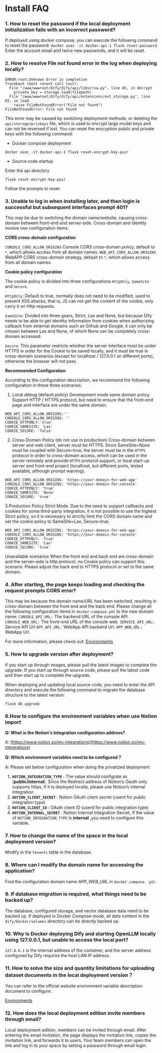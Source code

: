 # Install FAQ

### 1. How to reset the password if the local deployment initialization fails with an incorrect password?

If deployed using docker compose, you can execute the following command to reset the password: `docker exec -it docker-api-1 flask reset-password` Enter the account email and twice new passwords, and it will be reset.

### 2. How to resolve File not found error in the log when deploying locally?

```
ERROR:root:Unknown Error in completion
Traceback (most recent call last):
  File "/www/wwwroot/dify/dify/api/libs/rsa.py", line 45, in decrypt
    private_key = storage.load(filepath)
  File "/www/wwwroot/dify/dify/api/extensions/ext_storage.py", line 65, in load
    raise FileNotFoundError("File not found")
FileNotFoundError: File not found
```

This error may be caused by switching deployment methods, or deleting the `api/storage/privkeys` file, which is used to encrypt large model keys and can not be reversed if lost. You can reset the encryption public and private keys with the following command:

* Docker compose deployment

```
docker exec -it docker-api-1 flask reset-encrypt-key-pair
```

* Source code startup

Enter the api directory

```
flask reset-encrypt-key-pair
```

Follow the prompts to reset.

### 3. Unable to log in when installing later, and then login is successful but subsequent interfaces prompt 401?

This may be due to switching the domain name/website, causing cross-domain between front-end and server-side. Cross-domain and identity involve two configuration items:

**CORS cross-domain configuration**

`CONSOLE_CORS_ALLOW_ORIGINS` Console CORS cross-domain policy, default to `*`, which allows access from all domain names. `WEB_API_CORS_ALLOW_ORIGINS` WebAPP CORS cross-domain strategy, default to `*`, which allows access from all domain names.

**Cookie policy configuration**

The cookie policy is divided into three configurations `HttpOnly`, `SameSite` and `Secure`.

`HttpOnly`: Default to true, normally does not need to be modified, used to prevent XSS attacks, that is, JS can not get the content of the cookie, only carry it on Http requests.

`SameSite`: Divided into three gears, Strict, Lax and None, but because Dify needs to be able to get identity information from cookies when authorizing callback from external domains such as Github and Google, it can only be chosen between Lax and None, of which None can be completely cross-domain accessed.

`Secure`: This parameter restricts whether the server interface must be under HTTPS in order for the Cookie to be saved locally, and it must be true in cross-domain scenarios (except for localhost / 127.0.0.1 on different ports), otherwise the browser will not pass.

**Recommended Configuration**

According to the configuration description, we recommend the following configuration in these three scenarios:

1. Local debug (default policy) Development mode same domain policy. Support HTTP / HTTPS protocol, but need to ensure that the front-end page and interface are under the same domain.

```
WEB_API_CORS_ALLOW_ORIGINS:''
CONSOLE_CORS_ALLOW_ORIGINS: ''
COOKIE_HTTPONLY:'true'
COOKIE_SAMESITE: 'Lax'
COOKIE_SECURE: 'false'
```

2. Cross-Domain Policy (do not use in production) Cross-domain between server and web client, server must be HTTPS. Since SameSite=None must be coupled with Secure=true, the server must be in the `HTTPS` protocol in order to cross-domain access, which can be used in the server remotely and provide `HTTPS` protocol support, or local start-up server and front-end project (localhost, but different ports, tested available, although prompt warning).

```
WEB_API_CORS_ALLOW_ORIGINS: 'https://your-domain-for-web-app'
CONSOLE_CORS_ALLOW_ORIGINS: 'https://your-domain-for-console'
COOKIE_HTTPONLY: 'true'
COOKIE_SAMESITE: 'None'
COOKIE_SECURE: 'true'
```

3.Production Policy Strict Mode. Due to the need to support callbacks and cookies for some third-party integration, it is not possible to use the highest Strict policy, so it is necessary to strictly limit the CORS domain name and set the cookie policy to SameSite=Lax, Secure=true.

```
WEB_API_CORS_ALLOW_ORIGINS: 'https://your-domain-for-web-app'
CONSOLE_CORS_ALLOW_ORIGINS: 'https://your-domain-for-console'
COOKIE_HTTPONLY: 'true'
COOKIE_SAMESITE: 'Lax'
COOKIE_SECURE: 'true'
```

Unavailable scenarios When the front end and back end are cross-domain and the server-side is http protocol, no Cookie policy can support this scenario. Please adjust the back end to HTTPS protocol or set to the same domain.

### 4. After starting, the page keeps loading and checking the request prompts CORS error?

This may be because the domain name/URL has been switched, resulting in cross-domain between the front end and the back end. Please change all the following configuration items in `docker-compose.yml` to the new domain name: `CONSOLE_API_URL:` The backend URL of the console API. `CONSOLE_WEB_URL:` The front-end URL of the console web. `SERVICE_API_URL:` Service API Url `APP_API_URL:` WebApp API backend Url. `APP_WEB_URL:` WebApp Url.

For more information, please check out: [Environments](../install-self-hosted/environments.md)

### 5. How to upgrade version after deployment?

If you start up through images, please pull the latest images to complete the upgrade. If you start up through source code, please pull the latest code and then start up to complete the upgrade.

When deploying and updating local source code, you need to enter the API directory and execute the following command to migrate the database structure to the latest version:

`flask db upgrade`&#x20;

### 6.How to configure the environment variables when use Notion import

**Q: What is the Notion's Integration configuration address?**

A: [https://www.notion.so/my-integrations](https://www.notion.so/my-integrations)

**Q: Which environment variables need to be configured？**

A: Please set below configuration when doing the privatized deployment

1. **`NOTION_INTEGRATION_TYPE`** : The value should configrate as (**public/internal**). Since the Redirect address of Notion’s Oauth only supports https, if it is deployed locally, please use Notion’s internal integration
2. **`NOTION_CLIENT_SECRET`** : Notion OAuth client secret (userd for public integration type)
3. **`NOTION_CLIENT_ID`** : OAuth client ID (userd for public integration type)
4. **`NOTION_INTERNAL_SECRET`** : Notion Internal Integration Secret, If the value of `NOTION_INTEGRATION_TYPE` is **internal** ,you need to configure this variable.

### 7. How to change the name of the space in the local deployment version?

Modify in the `tenants` table in the database.

### 8. Where can I modify the domain name for accessing the application?

Find the configuration domain name APP\_WEB\_URL in `docker_compose. yal`.

### 9. If database migration is required, what things need to be backed up?

The database, configured storage, and vector database data need to be backed up. If deployed in Docker Compose mode, all data content in the `dify/Docker/volumes` directory can be directly backed up.

### 10. Why is Docker deploying Dify and starting OpenLLM locally using 127.0.0.1, but unable to access the local port?

`127.0.0.1` is the internal address of the container, and the server address configured by Dify requires the host LAN IP address.

### 11. How to solve the size and quantity limitations for uploading dataset documents in the local deployment version？

You can refer to the official website environment variable description document to configure:&#x20;

[Environments](../install-self-hosted/environments.md)

### 12. How does the local deployment edition invite members through email?

Local deployment edition, members can be invited through email. After entering the email invitation, the page displays the invitation link, copies the invitation link, and forwards it to users. Your team members can open the link and log in to your space by setting a password through email login.
